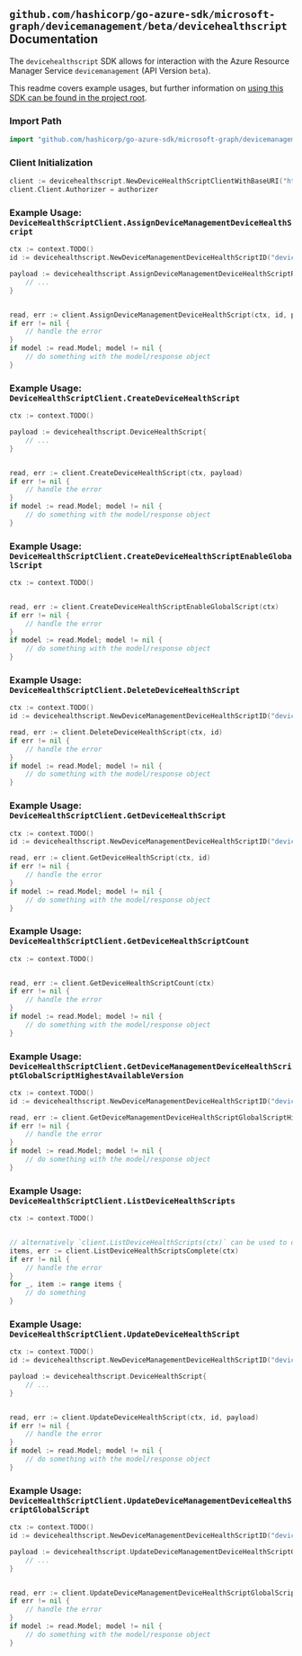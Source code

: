 
## `github.com/hashicorp/go-azure-sdk/microsoft-graph/devicemanagement/beta/devicehealthscript` Documentation

The `devicehealthscript` SDK allows for interaction with the Azure Resource Manager Service `devicemanagement` (API Version `beta`).

This readme covers example usages, but further information on [using this SDK can be found in the project root](https://github.com/hashicorp/go-azure-sdk/tree/main/docs).

### Import Path

```go
import "github.com/hashicorp/go-azure-sdk/microsoft-graph/devicemanagement/beta/devicehealthscript"
```


### Client Initialization

```go
client := devicehealthscript.NewDeviceHealthScriptClientWithBaseURI("https://management.azure.com")
client.Client.Authorizer = authorizer
```


### Example Usage: `DeviceHealthScriptClient.AssignDeviceManagementDeviceHealthScript`

```go
ctx := context.TODO()
id := devicehealthscript.NewDeviceManagementDeviceHealthScriptID("deviceHealthScriptIdValue")

payload := devicehealthscript.AssignDeviceManagementDeviceHealthScriptRequest{
	// ...
}


read, err := client.AssignDeviceManagementDeviceHealthScript(ctx, id, payload)
if err != nil {
	// handle the error
}
if model := read.Model; model != nil {
	// do something with the model/response object
}
```


### Example Usage: `DeviceHealthScriptClient.CreateDeviceHealthScript`

```go
ctx := context.TODO()

payload := devicehealthscript.DeviceHealthScript{
	// ...
}


read, err := client.CreateDeviceHealthScript(ctx, payload)
if err != nil {
	// handle the error
}
if model := read.Model; model != nil {
	// do something with the model/response object
}
```


### Example Usage: `DeviceHealthScriptClient.CreateDeviceHealthScriptEnableGlobalScript`

```go
ctx := context.TODO()


read, err := client.CreateDeviceHealthScriptEnableGlobalScript(ctx)
if err != nil {
	// handle the error
}
if model := read.Model; model != nil {
	// do something with the model/response object
}
```


### Example Usage: `DeviceHealthScriptClient.DeleteDeviceHealthScript`

```go
ctx := context.TODO()
id := devicehealthscript.NewDeviceManagementDeviceHealthScriptID("deviceHealthScriptIdValue")

read, err := client.DeleteDeviceHealthScript(ctx, id)
if err != nil {
	// handle the error
}
if model := read.Model; model != nil {
	// do something with the model/response object
}
```


### Example Usage: `DeviceHealthScriptClient.GetDeviceHealthScript`

```go
ctx := context.TODO()
id := devicehealthscript.NewDeviceManagementDeviceHealthScriptID("deviceHealthScriptIdValue")

read, err := client.GetDeviceHealthScript(ctx, id)
if err != nil {
	// handle the error
}
if model := read.Model; model != nil {
	// do something with the model/response object
}
```


### Example Usage: `DeviceHealthScriptClient.GetDeviceHealthScriptCount`

```go
ctx := context.TODO()


read, err := client.GetDeviceHealthScriptCount(ctx)
if err != nil {
	// handle the error
}
if model := read.Model; model != nil {
	// do something with the model/response object
}
```


### Example Usage: `DeviceHealthScriptClient.GetDeviceManagementDeviceHealthScriptGlobalScriptHighestAvailableVersion`

```go
ctx := context.TODO()
id := devicehealthscript.NewDeviceManagementDeviceHealthScriptID("deviceHealthScriptIdValue")

read, err := client.GetDeviceManagementDeviceHealthScriptGlobalScriptHighestAvailableVersion(ctx, id)
if err != nil {
	// handle the error
}
if model := read.Model; model != nil {
	// do something with the model/response object
}
```


### Example Usage: `DeviceHealthScriptClient.ListDeviceHealthScripts`

```go
ctx := context.TODO()


// alternatively `client.ListDeviceHealthScripts(ctx)` can be used to do batched pagination
items, err := client.ListDeviceHealthScriptsComplete(ctx)
if err != nil {
	// handle the error
}
for _, item := range items {
	// do something
}
```


### Example Usage: `DeviceHealthScriptClient.UpdateDeviceHealthScript`

```go
ctx := context.TODO()
id := devicehealthscript.NewDeviceManagementDeviceHealthScriptID("deviceHealthScriptIdValue")

payload := devicehealthscript.DeviceHealthScript{
	// ...
}


read, err := client.UpdateDeviceHealthScript(ctx, id, payload)
if err != nil {
	// handle the error
}
if model := read.Model; model != nil {
	// do something with the model/response object
}
```


### Example Usage: `DeviceHealthScriptClient.UpdateDeviceManagementDeviceHealthScriptGlobalScript`

```go
ctx := context.TODO()
id := devicehealthscript.NewDeviceManagementDeviceHealthScriptID("deviceHealthScriptIdValue")

payload := devicehealthscript.UpdateDeviceManagementDeviceHealthScriptGlobalScriptRequest{
	// ...
}


read, err := client.UpdateDeviceManagementDeviceHealthScriptGlobalScript(ctx, id, payload)
if err != nil {
	// handle the error
}
if model := read.Model; model != nil {
	// do something with the model/response object
}
```
